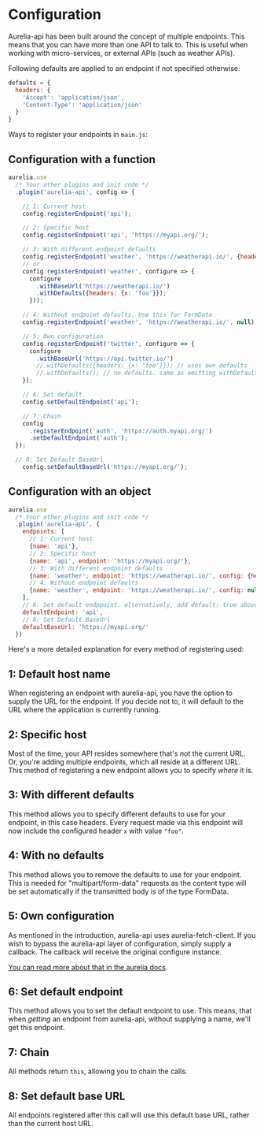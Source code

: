 # Configuration

Aurelia-api has been built around the concept of multiple endpoints. This means that you can have more than one API to talk to. This is useful when working with micro-services, or external APIs (such as weather APIs).

Following defaults are applied to an endpoint if not specified otherwise:

```js
defaults = {
  headers: {
    'Accept': 'application/json',
    'Content-Type': 'application/json'
  }
}
```

Ways to register your endpoints in `main.js`:

## Configuration with a function
```js
aurelia.use
  /* Your other plugins and init code */
  .plugin('aurelia-api', config => {

    // 1: Current host
    config.registerEndpoint('api');

    // 2: Specific host
    config.registerEndpoint('api', 'https://myapi.org/');

    // 3: With different endpoint defaults
    config.registerEndpoint('weather', 'https://weatherapi.io/', {headers: {x: 'foo'}});
    // or
    config.registerEndpoint('weather', configure => {
      configure
        .withBaseUrl('https://weatherapi.io/')
        .withDefaults({headers: {x: 'foo'}});
      }));

    // 4: Without endpoint defaults. Use this for FormData
    config.registerEndpoint('weather', 'https://weatherapi.io/', null);

    // 5: Own configuration
    config.registerEndpoint('twitter', configure => {
      configure
        .withBaseUrl('https://api.twitter.io/')
        //.withDefaults({headers: {x: 'foo'}}); // uses own defaults
        //.withDefaults(); // no defaults. same as omitting withDefaults()
    });

    // 6: Set default
    config.setDefaultEndpoint('api');

    // 7: Chain
    config
      .registerEndpoint('auth', 'https://auth.myapi.org/')
      .setDefaultEndpoint('auth');
  });

  // 8: Set Default BaseUrl
    config.setDefaultBaseUrl('https://myapi.org/');
```


## Configuration with an object

```js
aurelia.use
  /* Your other plugins and init code */
  .plugin('aurelia-api', {
    endpoints: [
      // 1: Current host
      {name: 'api'},
      // 2: Specific host
      {name: 'api', endpoint: 'https://myapi.org/'},
      // 3: With different endpoint defaults
      {name: 'weather', endpoint: 'https://weatherapi.io/', config: {headers: {x: 'foo'}}},
      // 4: Without endpoint defaults
      {name: 'weather', endpoint: 'https://weatherapi.io/', config: null};
    ],
    // 6: Set default endppoint. alternatively, add default: true above
    defaultEndpoint: 'api',
    // 8: Set Default BaseUrl
    defaultBaseUrl: 'https://myapi.org/'
  })
```

Here's a more detailed explanation for every method of registering used:

## 1: Default host name

When registering an endpoint with aurelia-api, you have the option to supply the URL for the endpoint. If you decide not to, it will default to the URL where the application is currently running.

## 2: Specific host

Most of the time, your API resides somewhere that's _not_ the current URL. Or, you're adding multiple endpoints, which all reside at a different URL. This method of registering a new endpoint allows you to specify _where_ it is.

## 3: With different defaults

This method allows you to specify different defaults to use for your endpoint, in this case headers. Every request made via this endpoint will now include the configured header `x` with value `"foo"`.

## 4: With no defaults

This method allows you to remove the defaults to use for your endpoint. This is needed for "multipart/form-data" requests as the content type will be set automatically if the transmitted body is of the type FormData.

## 5: Own configuration

As mentioned in the introduction, aurelia-api uses aurelia-fetch-client. If you wish to bypass the aurelia-api layer of configuration, simply supply a callback. The callback will receive the original configure instance.

[You can read more about that in the aurelia docs](http://aurelia.io/docs.html#/aurelia/fetch-client/latest/doc/api/class/HttpClientConfiguration).

## 6: Set default endpoint

This method allows you to set the default endpoint to use. This means, that when _getting_ an endpoint from aurelia-api, without supplying a name, we'll get this endpoint.

## 7: Chain

All methods return `this`, allowing you to chain the calls.

## 8: Set default base URL

All endpoints registered after this call will use this default base URL, rather than the current host URL.

